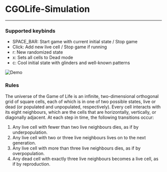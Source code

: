 # CGOLife-Simulation
---

### Supported keybinds
- SPACE_BAR: Start game with current initial state / Stop game
- Click: Add new live cell / Stop game if running
- r: New randomized state
- x: Sets all cells to Dead mode
- c: Cool initial state with glinders and well-known patterns

![Demo](assets/output.gif)

### Rules
The universe of the Game of Life is an infinite, two-dimensional orthogonal grid of square cells, each of which is in one of two possible states, live or dead (or populated and unpopulated, respectively). Every cell interacts with its eight neighbours, which are the cells that are horizontally, vertically, or diagonally adjacent. At each step in time, the following transitions occur:

1. Any live cell with fewer than two live neighbours dies, as if by underpopulation.
2. Any live cell with two or three live neighbours lives on to the next generation.
3. Any live cell with more than three live neighbours dies, as if by overpopulation.
4. Any dead cell with exactly three live neighbours becomes a live cell, as if by reproduction.



